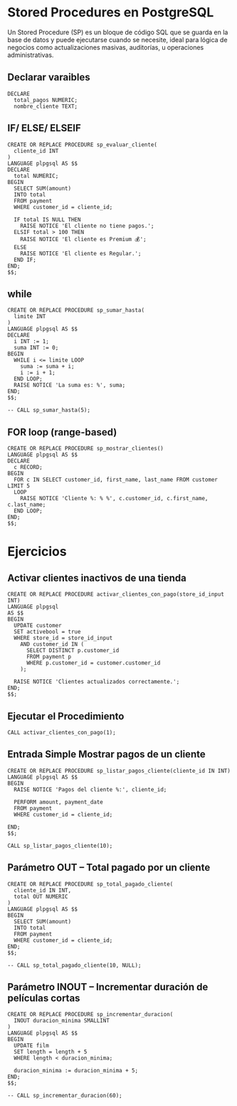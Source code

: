 # Stored Procedures en PostgreSQL

Un Stored Procedure (SP) es un bloque de código SQL que se guarda en la base de datos y puede ejecutarse cuando se necesite, ideal para lógica de negocios como actualizaciones masivas, auditorías, u operaciones administrativas.

## Declarar varaibles 

```
DECLARE
  total_pagos NUMERIC;
  nombre_cliente TEXT;
```

## IF/ ELSE/ ELSEIF 

```
CREATE OR REPLACE PROCEDURE sp_evaluar_cliente(
  cliente_id INT
)
LANGUAGE plpgsql AS $$
DECLARE
  total NUMERIC;
BEGIN
  SELECT SUM(amount)
  INTO total
  FROM payment
  WHERE customer_id = cliente_id;

  IF total IS NULL THEN
    RAISE NOTICE 'El cliente no tiene pagos.';
  ELSIF total > 100 THEN
    RAISE NOTICE 'El cliente es Premium 💰';
  ELSE
    RAISE NOTICE 'El cliente es Regular.';
  END IF;
END;
$$;

```

## while  

```
CREATE OR REPLACE PROCEDURE sp_sumar_hasta(
  limite INT
)
LANGUAGE plpgsql AS $$
DECLARE
  i INT := 1;
  suma INT := 0;
BEGIN
  WHILE i <= limite LOOP
    suma := suma + i;
    i := i + 1;
  END LOOP;
  RAISE NOTICE 'La suma es: %', suma;
END;
$$;

-- CALL sp_sumar_hasta(5);  

```

## FOR loop (range-based)
```
CREATE OR REPLACE PROCEDURE sp_mostrar_clientes()
LANGUAGE plpgsql AS $$
DECLARE
  c RECORD;
BEGIN
  FOR c IN SELECT customer_id, first_name, last_name FROM customer LIMIT 5
  LOOP
    RAISE NOTICE 'Cliente %: % %', c.customer_id, c.first_name, c.last_name;
  END LOOP;
END;
$$;

```

# Ejercicios
## Activar clientes inactivos de una tienda

```
CREATE OR REPLACE PROCEDURE activar_clientes_con_pago(store_id_input INT)
LANGUAGE plpgsql
AS $$
BEGIN
  UPDATE customer
  SET activebool = true
  WHERE store_id = store_id_input
    AND customer_id IN (
      SELECT DISTINCT p.customer_id
      FROM payment p
      WHERE p.customer_id = customer.customer_id
    );
  
  RAISE NOTICE 'Clientes actualizados correctamente.';
END;
$$;
```

## Ejecutar el Procedimiento 

```
CALL activar_clientes_con_pago(1);
```

## Entrada Simple Mostrar pagos de un cliente

```
CREATE OR REPLACE PROCEDURE sp_listar_pagos_cliente(cliente_id IN INT)
LANGUAGE plpgsql AS $$
BEGIN
  RAISE NOTICE 'Pagos del cliente %:', cliente_id;

  PERFORM amount, payment_date
  FROM payment
  WHERE customer_id = cliente_id;

END;
$$;

CALL sp_listar_pagos_cliente(10);

```

##  Parámetro OUT – Total pagado por un cliente

```
CREATE OR REPLACE PROCEDURE sp_total_pagado_cliente(
  cliente_id IN INT,
  total OUT NUMERIC
)
LANGUAGE plpgsql AS $$
BEGIN
  SELECT SUM(amount)
  INTO total
  FROM payment
  WHERE customer_id = cliente_id;
END;
$$;

-- CALL sp_total_pagado_cliente(10, NULL);
```

##  Parámetro INOUT – Incrementar duración de películas cortas

```
CREATE OR REPLACE PROCEDURE sp_incrementar_duracion(
  INOUT duracion_minima SMALLINT
)
LANGUAGE plpgsql AS $$
BEGIN
  UPDATE film
  SET length = length + 5
  WHERE length < duracion_minima;

  duracion_minima := duracion_minima + 5;
END;
$$;

-- CALL sp_incrementar_duracion(60);

```